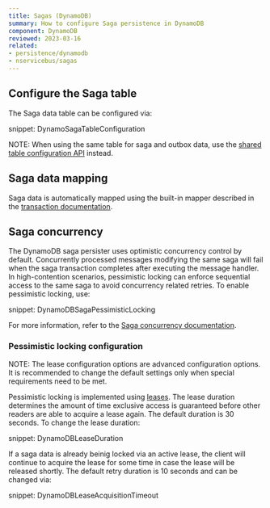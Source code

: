 ```yaml
---
title: Sagas (DynamoDB)
summary: How to configure Saga persistence in DynamoDB
component: DynamoDB
reviewed: 2023-03-16
related:
- persistence/dynamodb
- nservicebus/sagas
---
```


## Configure the Saga table

The Saga data table can be configured via:

snippet: DynamoSagaTableConfiguration

NOTE: When using the same table for saga and outbox data, use the [shared table configuration API](/persistence/dynamodb/#usage-customizing-the-table-used) instead.

## Saga data mapping

Saga data is automatically mapped using the built-in mapper described in the [transaction documentation](/persistence/dynamodb/transactions.md#mapping).

## Saga concurrency

The DynamoDB saga persister uses optimistic concurrency control by default. Concurrently processed messages modifying the same saga will fail when the saga transaction completes after executing the message handler. In high-contention scenarios, pessimistic locking can enforce sequential access to the same saga to avoid concurrency related retries. To enable pessimistic locking, use:

snippet: DynamoDBSagaPessimisticLocking

For more information, refer to the [Saga concurrency documentation](/nservicebus/sagas/concurrency.md).

### Pessimistic locking configuration

NOTE: The lease configuration options are advanced configuration options. It is recommended to change the default settings only when special requirements need to be met.

Pessimistic locking is implemented using [leases](https://en.wikipedia.org/wiki/Lease_(computer_science)). The lease duration determines the amount of time exclusive access is guaranteed before other readers are able to acquire a lease again. The default duration is 30 seconds. To change the lease duration:

snippet: DynamoDBLeaseDuration

If a saga data is already beinig locked via an active lease, the client will continue to acquire the lease for some time in case the lease will be released shortly. The default retry duration is 10 seconds and can be changed via:

snippet: DynamoDBLeaseAcquisitionTimeout
